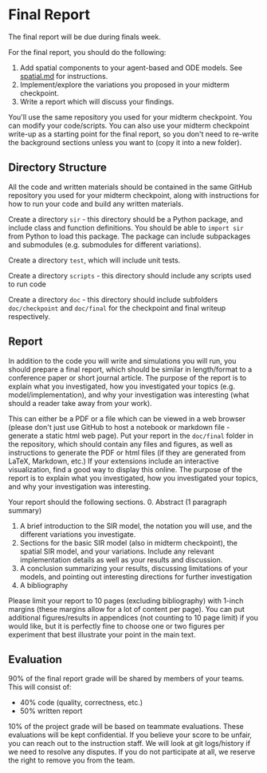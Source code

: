 # Final Report

The final report will be due during finals week.

For the final report, you should do the following:
1. Add spatial components to your agent-based and ODE models.  See [spatial.md](spatial.md) for instructions.
2. Implement/explore the variations you proposed in your midterm checkpoint.
3. Write a report which will discuss your findings.

You'll use the same repository you used for your midterm checkpoint.  You can modify your code/scripts.  You can also use your midterm checkpoint write-up as a starting point for the final report, so you don't need to re-write the background sections unless you want to (copy it into a new folder).

## Directory Structure

All the code and written materials should be contained in the same GitHub repository you used for your midterm checkpoint, along with instructions for how to run your code and build any written materials.

Create a directory `sir` - this directory should be a Python package, and include class and function definitions.  You should be able to `import sir` from Python to load this package. The package can include subpackages and submodules (e.g. submodules for different variations).

Create a directory `test`, which will include unit tests.

Create a directory `scripts` - this directory should include any scripts used to run code

Create a directory `doc` - this directory should include subfolders `doc/checkpoint` and `doc/final` for the checkpoint and final writeup respectively.


## Report

In addition to the code you will write and simulations you will run, you should prepare a final report, which should be similar in length/format to a conference paper or short journal article.  The purpose of the report is to explain what you investigated, how you investigated your topics (e.g. model/implementation), and why your investigation was interesting (what should a reader take away from your work).

This can either be a PDF or a file which can be viewed in a web browser (please don't just use GitHub to host a notebook or markdown file - generate a static html web page).  Put your report in the `doc/final` folder in the repository, which should contain any files and figures, as well as instructions to generate the PDF or html files (if they are generated from LaTeX, Markdown, etc.) If your extensions include an interactive visualization, find a good way to display this online. The purpose of the report is to explain what you investigated, how you investigated your topics, and why your investigation was interesting.

Your report should the following sections.
0. Abstract (1 paragraph summary)
1. A brief introduction to the SIR model, the notation you will use, and the different variations you investigate.
2. Sections for the basic SIR model (also in midterm checkpoint), the spatial SIR model, and your variations.  Include any relevant implementation details as well as your results and discussion.
3. A conclusion summarizing your results, discussing limitations of your models, and pointing out interesting directions for further investigation
4. A bibliography

Please limit your report to 10 pages (excluding bibliography) with 1-inch margins (these margins allow for a lot of content per page).  You can put additional figures/results in appendices (not counting to 10 page limit) if you would like, but it is perfectly fine to choose one or two figures per experiment that best illustrate your point in the main text.

## Evaluation

90% of the final report grade will be shared by members of your teams.  This will consist of:
* 40% code (quality, correctness, etc.)
* 50% written report

10% of the project grade will be based on teammate evaluations.  These evaluations will be kept confidential.  If you believe your score to be unfair, you can reach out to the instruction staff.  We will look at git logs/history if we need to resolve any disputes.  If you do not participate at all, we reserve the right to remove you from the team.
